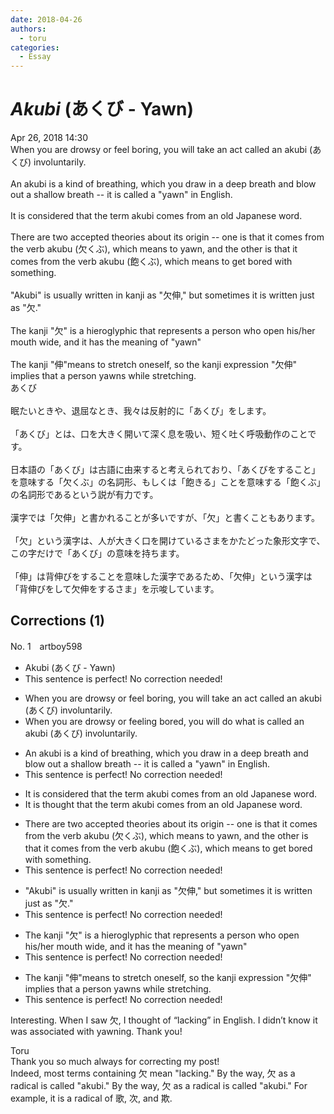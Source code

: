 ```yaml
---
date: 2018-04-26
authors:
  - toru
categories:
  - Essay
---
```


<h1 id="subject_show"><strong><em>Akubi</strong></em> (あくび - Yawn)</h1>
<div class="date">Apr 26, 2018 14:30</div>
<div id="post"><div id="body_show_ori">
When you are drowsy or feel boring, you will take an act called an akubi (あくび) involuntarily.<br/><br/>An akubi is a kind of breathing, which you draw in a deep breath and blow out a shallow breath -- it is called a "yawn" in English.<br/><br/>It is considered that the term akubi comes from an old Japanese word.<br/><br/>There are two accepted theories about its origin -- one is that it comes from the verb akubu (欠くぶ), which means to yawn, and the other is that it comes from the verb akubu (飽くぶ), which means to get bored with something.<br/><br/>"Akubi" is usually written in kanji as "欠伸," but sometimes it is written just as "欠."<br/><br/>The kanji "欠" is a hieroglyphic that represents a person who open his/her mouth wide, and it has the meaning of "yawn"<br/><br/>The kanji "伸"means to stretch oneself, so the kanji expression "欠伸" implies that a person yawns while stretching.
</div></div>

<!-- more -->

<div id="post_ja"><div id="body_show_mo">
あくび<br/><br/>眠たいときや、退屈なとき、我々は反射的に「あくび」をします。<br/><br/>「あくび」とは、口を大きく開いて深く息を吸い、短く吐く呼吸動作のことです。<br/><br/>日本語の「あくび」は古語に由来すると考えられており、「あくびをすること」を意味する「欠くぶ」の名詞形、もしくは「飽きる」ことを意味する「飽くぶ」の名詞形であるという説が有力です。<br/><br/>漢字では「欠伸」と書かれることが多いですが、「欠」と書くこともあります。<br/><br/>「欠」という漢字は、人が大きく口を開けているさまをかたどった象形文字で、この字だけで「あくび」の意味を持ちます。<br/><br/>「伸」は背伸びをすることを意味した漢字であるため、「欠伸」という漢字は「背伸びをして欠伸をするさま」を示唆しています。
</div></div>

## Corrections (1)
<div id="block"><div class="first_name"> No. 1　<span class="just_name">artboy598</span></div><div id="block2">
<ul class="correction_field">
<li class="incorrect">Akubi (あくび - Yawn)</li>
<li class="corrected perfect">This sentence is perfect! No correction needed!</li>
</ul>
<ul class="correction_field">
<li class="incorrect">When you are drowsy or feel boring, you will take an act called an akubi (あくび) involuntarily.</li>
<li class="corrected correct">
When you are drowsy or <span class="f_red">feeling</span> <span class="f_red">bored</span>, you will <span class="f_red">do what is called</span> an akubi (あくび) involuntarily.
</li>
</ul>
<ul class="correction_field">
<li class="incorrect">An akubi is a kind of breathing, which you draw in a deep breath and blow out a shallow breath -- it is called a "yawn" in English.</li>
<li class="corrected perfect">This sentence is perfect! No correction needed!</li>
</ul>
<ul class="correction_field">
<li class="incorrect">It is considered that the term akubi comes from an old Japanese word.</li>
<li class="corrected correct">
It is <span class="f_blue">thought</span> that the term akubi comes from an old Japanese word.
</li>
</ul>
<ul class="correction_field">
<li class="incorrect">There are two accepted theories about its origin -- one is that it comes from the verb akubu (欠くぶ), which means to yawn, and the other is that it comes from the verb akubu (飽くぶ), which means to get bored with something.</li>
<li class="corrected perfect">This sentence is perfect! No correction needed!</li>
</ul>
<ul class="correction_field">
<li class="incorrect">"Akubi" is usually written in kanji as "欠伸," but sometimes it is written just as "欠."</li>
<li class="corrected perfect">This sentence is perfect! No correction needed!</li>
</ul>
<ul class="correction_field">
<li class="incorrect">The kanji "欠" is a hieroglyphic that represents a person who open his/her mouth wide, and it has the meaning of "yawn"</li>
<li class="corrected perfect">This sentence is perfect! No correction needed!</li>
</ul>
<ul class="correction_field">
<li class="incorrect">The kanji "伸"means to stretch oneself, so the kanji expression "欠伸" implies that a person yawns while stretching.</li>
<li class="corrected perfect">This sentence is perfect! No correction needed!</li>
</ul>
<p class="comment_small">
 Interesting.  When I saw 欠, I thought of “lacking” in English.  I didn’t know it was associated with yawning.  Thank you!
</p>

</div><div class="name"><span class="just_name">Toru</span><br>
Thank you so much always for correcting my post!<br/>Indeed, most terms containing 欠 mean "lacking." By the way, 欠 as a radical is called "akubi." By the way, 欠 as a radical is called "akubi." For example, it is a radical of 歌, 次, and 欺.
</div>
</div>

